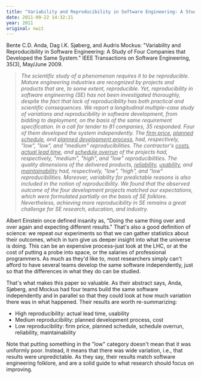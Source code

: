 ```yaml
---
title: "Variability and Reproducibility in Software Engineering: A Study of Four Companies that Developed the Same System"
date: 2011-09-22 14:32:21
year: 2011
original: nwit
---
```

<p>Bente C.D. Anda, Dag I.K. Sj&oslash;berg, and Audris Mockus: "Variability and Reproducibility in Software Engineering: A Study of Four Companies that Developed the Same System."  IEEE Transactions on Software Engineering, 35(3), May/June 2009.</p>
<blockquote><em>The scientific study of a phenomenon requires it to be reproducible. Mature engineering industries are recognized by projects and products that are, to some extent, reproducible. Yet, reproducibility in software engineering (SE) has not been investigated thoroughly, despite the fact that lack of reproducibility has both practical and scientific consequences. We report a longitudinal multiple-case study of variations and reproducibility in software development, from bidding to deployment, on the basis of the same requirement specification. In a call for tender to 81 companies, 35 responded. Four of them developed the system independently. The <u>firm price</u>, <u>planned schedule</u>, and <u>planned development process</u>, had, respectively, "low", "low", and "medium" reproducibilities. The contractor's <u>costs</u>, <u>actual lead time</u>, and <u>schedule overrun</u> of the projects had, respectively, "medium", "high", and "low" reproducibilities. The quality dimensions of the delivered products, <u>reliability</u>, <u>usability</u>, and <u>maintainability</u> had, respectively, "low", "high", and "low" reproducibilities. Moreover, variability for predictable reasons is also included in the notion of reproducibility. We found that the observed outcome of the four development projects matched our expectations, which were formulated partially on the basis of SE folklore. Nevertheless, achieving more reproducibility in SE remains a great challenge for SE research, education, and industry.</em></blockquote>
<p>Albert Einstein once defined insanity as, "Doing the same thing over and over again and expecting different results."  That's also a good definition of science: we repeat our experiments so that we can gather statistics about their outcomes, which in turn give us deeper insight into what the universe is doing.  This can be an expensive process–just look at the LHC, or at the cost of putting a probe into space, or the salaries of professional programmers.  As much as they'd like to, most researchers simply can't afford to have several teams develop the same software independently, just so that the differences in what they do can be studied.</p>
<p>That's what makes this paper so valuable.  As their abstract says, Anda, Sj&oslash;berg, and Mockus had four teams build the same software independently and in parallel so that they could look at how much variation there was in what happened.  Their results are worth re-summarizing:</p>
<ul>
  <li>High reproducibility: actual lead time, usability</li>
  <li>Medium reproducibility: planned development process, cost</li>
  <li>Low reproducibility: firm price, planned schedule, schedule overrun, reliability, maintainability</li>
</ul>
<p>Note that putting something in the "low" category doesn't mean that it was uniformly poor.  Instead, it means that there was wide variation, i.e., that results were unpredictable.  As they say, their results match software engineering folklore, and are a solid guide to what research should focus on improving.</p>
